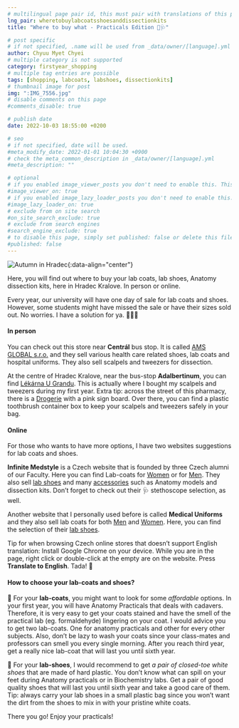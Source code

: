 ```yaml
---
# multilingual page pair id, this must pair with translations of this page. (This name must be unique)
lng_pair: wheretobuylabcoatsshoesanddissectionkits
title: "Where to buy what - Practicals Edition 🥼🩺"

# post specific
# if not specified, .name will be used from _data/owner/[language].yml
author: Chyuu Myet Chyei
# multiple category is not supported
category: firstyear_shopping
# multiple tag entries are possible
tags: [shopping, labcoats, labshoes, dissectionkits]
# thumbnail image for post
img: ":IMG_7556.jpg"
# disable comments on this page
#comments_disable: true

# publish date
date: 2022-10-03 18:55:00 +0200

# seo
# if not specified, date will be used.
#meta_modify_date: 2022-01-01 10:04:30 +0900
# check the meta_common_description in _data/owner/[language].yml
#meta_description: ""

# optional
# if you enabled image_viewer_posts you don't need to enable this. This is only if image_viewer_posts = false
#image_viewer_on: true
# if you enabled image_lazy_loader_posts you don't need to enable this. This is only if image_lazy_loader_posts = false
#image_lazy_loader_on: true
# exclude from on site search
#on_site_search_exclude: true
# exclude from search engines
#search_engine_exclude: true
# to disable this page, simply set published: false or delete this file
#published: false
---
```

<!-- outline-start -->

![Autumn in Hradec](:IMG_7556.jpg){:data-align="center"}


Here, you will find out where to buy your lab coats, lab shoes, Anatomy dissection kits, here in Hradec Kralove. In person or online.

Every year, our university will have one day of sale for lab coats and shoes. However, some students might have missed the sale or have their sizes sold out. No worries. I have a solution for ya. 👩🏻‍⚕️

#### In person 

You can check out this store near **Centrál** bus stop. It is called [AMS GLOBAL s.r.o.](https://goo.gl/maps/7tdRSuHjXZ7QxAoF9)  and they sell various health care related shoes, lab coats and hospital uniforms. They also sell scalpels and tweezers for dissection. 

At the centre of Hradec Kralove, near the bus-stop **Adalbertinum**, you can find [Lékárna U Grandu](https://goo.gl/maps/uJDEMUyDDZaYgDfs7). This is actually where I bought my scalpels and tweezers during my first year. Extra tip: across the street of this pharmacy, there is a [Drogerie](https://goo.gl/maps/f5utvBrNKKLLmuLAA) with a pink sign board. Over there, you can find a plastic toothbrush container box to keep your scalpels and tweezers safely in your bag. 

#### Online

For those who wants to have more options, I have two websites suggestions for lab coats and shoes. 

**Infinite Medstyle** is a Czech website that is founded by three Czech alumni of our Faculty. Here you can find Lab-coats for [Women](https://www.infinitemedstyle.cz/plaste-2/) or for [Men](https://www.infinitemedstyle.cz/plaste-3/). They also sell [lab shoes](https://www.infinitemedstyle.cz/obuv--ponozky/) and many [accessories](https://www.infinitemedstyle.cz/studium/) such as Anatomy models and dissection kits. Don’t forget to check out their 🩺 stethoscope selection, as well.

Another website that I personally used before is called **Medical Uniforms** and they also sell lab coats for both [Men](https://www.medical-uniforms.cz/panske-plaste/) and [Women](https://www.medical-uniforms.cz/zeny-laboratorni-plaste/).  Here, you can find the selection of their [lab shoes](https://www.medical-uniforms.cz/zdravotnicka-obuv/).  

Tip for when browsing Czech online stores that doesn’t support English translation: Install Google Chrome on your device. While you are in the page, right click or double-click at the empty are on the website. Press **Translate to English**. Tada! 🎉

#### How to choose your lab-coats and shoes?

🥼 For your **lab-coats**, you might want to look for some _affordable_ options. In your first year, you will have Anatomy Practicals that deals with cadavers. Therefore, it is very easy to get your coats stained and have the smell of the practical lab (eg. formaldehyde) lingering on your coat. I would advice you to get two lab-coats. One for anatomy practicals and other for every other subjects. Also, don’t be lazy to wash your coats since your class-mates and professors can smell you every single morning. After you reach third year, get a really nice lab-coat that will last you until sixth year. 

👟 For your **lab-shoes**, I would recommend to get _a pair of closed-toe white shoes_ that are made of hard plastic. You don’t know what can spill on your feet during Anatomy practicals or in Biochemistry labs. Get a pair of good quality shoes that will last you until sixth year and take a good care of them. Tip: always carry your lab shoes in a small plastic bag since you won’t want the dirt from the shoes to mix in with your pristine white coats.

There you go! Enjoy your practicals!